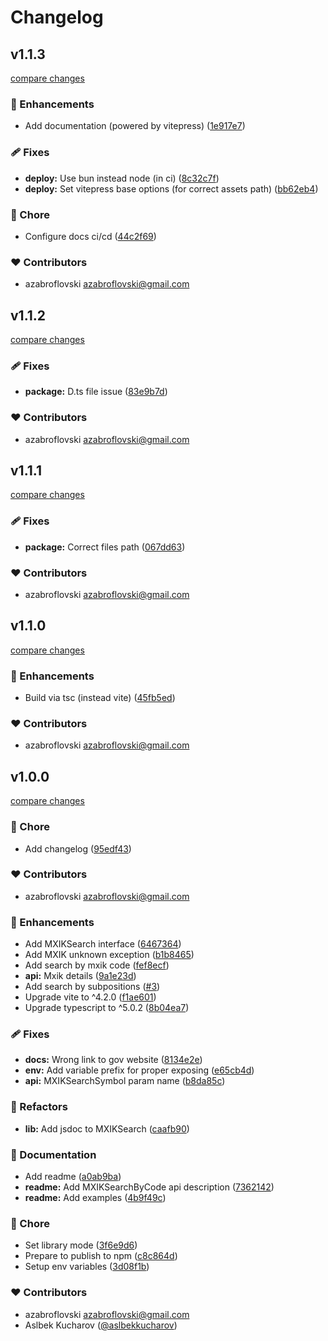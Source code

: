 # Changelog 

## v1.1.3

[compare changes](https://github.com/azabroflovski/mxik/compare/v1.1.2...v1.1.3)

### 🚀 Enhancements

- Add documentation (powered by vitepress) ([1e917e7](https://github.com/azabroflovski/mxik/commit/1e917e7))

### 🩹 Fixes

- **deploy:** Use bun instead node (in ci) ([8c32c7f](https://github.com/azabroflovski/mxik/commit/8c32c7f))
- **deploy:** Set vitepress base options (for correct assets path) ([bb62eb4](https://github.com/azabroflovski/mxik/commit/bb62eb4))

### 🏡 Chore

- Configure docs ci/cd ([44c2f69](https://github.com/azabroflovski/mxik/commit/44c2f69))

### ❤️ Contributors

- azabroflovski <azabroflovski@gmail.com>

## v1.1.2

[compare changes](https://github.com/azabroflovski/mxik/compare/v1.1.1...v1.1.2)

### 🩹 Fixes

- **package:** D.ts file issue ([83e9b7d](https://github.com/azabroflovski/mxik/commit/83e9b7d))

### ❤️ Contributors

- azabroflovski <azabroflovski@gmail.com>

## v1.1.1

[compare changes](https://github.com/azabroflovski/mxik/compare/v1.1.0...v1.1.1)

### 🩹 Fixes

- **package:** Correct files path ([067dd63](https://github.com/azabroflovski/mxik/commit/067dd63))

### ❤️ Contributors

- azabroflovski <azabroflovski@gmail.com>

## v1.1.0

[compare changes](https://github.com/azabroflovski/mxik/compare/v1.0.0-alpha...v1.1.0)

### 🚀 Enhancements

- Build via tsc (instead vite) ([45fb5ed](https://github.com/azabroflovski/mxik/commit/45fb5ed))

### ❤️ Contributors

- azabroflovski <azabroflovski@gmail.com>

## v1.0.0

[compare changes](https://github.com/azabroflovski/mxik/compare/v1.0.0-alpha...v1.0.0)

### 🏡 Chore

- Add changelog ([95edf43](https://github.com/azabroflovski/mxik/commit/95edf43))

### ❤️ Contributors

- azabroflovski <azabroflovski@gmail.com>

### 🚀 Enhancements

- Add MXIKSearch interface ([6467364](https://github.com/azabroflovski/mxik/commit/6467364))
- Add MXIK unknown exception ([b1b8465](https://github.com/azabroflovski/mxik/commit/b1b8465))
- Add search by mxik code ([fef8ecf](https://github.com/azabroflovski/mxik/commit/fef8ecf))
- **api:** Mxik details ([9a1e23d](https://github.com/azabroflovski/mxik/commit/9a1e23d))
- Add search by subpositions ([#3](https://github.com/azabroflovski/mxik/pull/3))
- Upgrade vite to ^4.2.0 ([f1ae601](https://github.com/azabroflovski/mxik/commit/f1ae601))
- Upgrade typescript to ^5.0.2 ([8b04ea7](https://github.com/azabroflovski/mxik/commit/8b04ea7))

### 🩹 Fixes

- **docs:** Wrong link to gov website ([8134e2e](https://github.com/azabroflovski/mxik/commit/8134e2e))
- **env:** Add variable prefix for proper exposing ([e65cb4d](https://github.com/azabroflovski/mxik/commit/e65cb4d))
- **api:** MXIKSearchSymbol param name ([b8da85c](https://github.com/azabroflovski/mxik/commit/b8da85c))

### 💅 Refactors

- **lib:** Add jsdoc to MXIKSearch ([caafb90](https://github.com/azabroflovski/mxik/commit/caafb90))

### 📖 Documentation

- Add readme ([a0ab9ba](https://github.com/azabroflovski/mxik/commit/a0ab9ba))
- **readme:** Add MXIKSearchByCode api description ([7362142](https://github.com/azabroflovski/mxik/commit/7362142))
- **readme:** Add examples ([4b9f49c](https://github.com/azabroflovski/mxik/commit/4b9f49c))

### 🏡 Chore

- Set library mode ([3f6e9d6](https://github.com/azabroflovski/mxik/commit/3f6e9d6))
- Prepare to publish to npm ([c8c864d](https://github.com/azabroflovski/mxik/commit/c8c864d))
- Setup env variables ([3d08f1b](https://github.com/azabroflovski/mxik/commit/3d08f1b))

### ❤️  Contributors

- azabroflovski <azabroflovski@gmail.com>
- Aslbek Kucharov ([@aslbekkucharov](http://github.com/aslbekkucharov))
